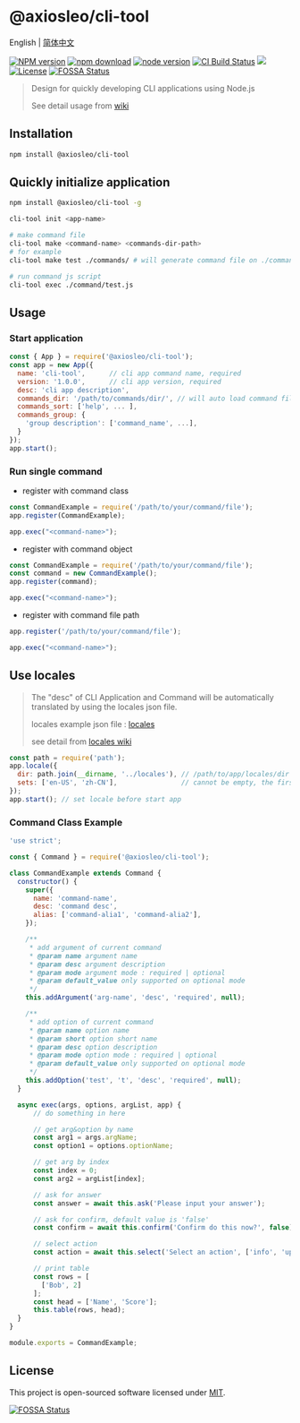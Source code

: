# @axiosleo/cli-tool

English | [简体中文](/README-CN.md)

[![NPM version](https://img.shields.io/npm/v/@axiosleo/cli-tool.svg?style=flat-square)](https://npmjs.org/package/@axiosleo/cli-tool)
[![npm download](https://img.shields.io/npm/dm/@axiosleo/cli-tool.svg?style=flat-square)](https://npmjs.org/package/@axiosleo/cli-tool)
[![node version](https://img.shields.io/badge/node.js-%3E=_14.0-green.svg?style=flat-square)](http://nodejs.org/download/)
[![CI Build Status](https://github.com/AxiosLeo/node-cli/actions/workflows/ci.yml/badge.svg)](https://github.com/AxiosLeo/node-cli/actions/workflows/ci.yml)
[![](https://codecov.io/gh/AxiosLeo/node-cli/branch/master/graph/badge.svg)](https://codecov.io/gh/AxiosLeo/node-cli)
[![License](https://img.shields.io/github/license/AxiosLeo/node-cli?color=%234bc524)](LICENSE)
[![FOSSA Status](https://app.fossa.com/api/projects/git%2Bgithub.com%2FAxiosLeo%2Fnode-cli.svg?type=shield)](https://app.fossa.com/projects/git%2Bgithub.com%2FAxiosLeo%2Fnode-cli/refs/branch/master)

> Design for quickly developing CLI applications using Node.js
>
> See detail usage from [wiki](https://github.com/AxiosLeo/node-cli/wiki)

## Installation

```bash
npm install @axiosleo/cli-tool
```

## Quickly initialize application

```bash
npm install @axiosleo/cli-tool -g

cli-tool init <app-name>

# make command file
cli-tool make <command-name> <commands-dir-path>
# for example
cli-tool make test ./commands/ # will generate command file on ./commands/test.js

# run command js script
cli-tool exec ./command/test.js
```

## Usage

### Start application

```js
const { App } = require('@axiosleo/cli-tool');
const app = new App({
  name: 'cli-tool',      // cli app command name, required
  version: '1.0.0',      // cli app version, required
  desc: 'cli app description',
  commands_dir: '/path/to/commands/dir/', // will auto load command files
  commands_sort: ['help', ... ],
  commands_group: {
    'group description': ['command_name', ...],
  }
});
app.start();
```

### Run single command

- register with command class

```js
const CommandExample = require('/path/to/your/command/file');
app.register(CommandExample);

app.exec("<command-name>");
```

- register with command object

```js
const CommandExample = require('/path/to/your/command/file');
const command = new CommandExample();
app.register(command);

app.exec("<command-name>");
```

- register with command file path

```js
app.register('/path/to/your/command/file');

app.exec("<command-name>");
```

## Use locales

> The "desc" of CLI Application and Command will be automatically translated by using the locales json file.
>
> locales example json file : [locales](./locales)
>
> see detail from [locales wiki](https://github.com/AxiosLeo/node-cli/wiki/locales)

```js
const path = require('path');
app.locale({
  dir: path.join(__dirname, '../locales'), // /path/to/app/locales/dir
  sets: ['en-US', 'zh-CN'],                // cannot be empty, the first set as default.
});
app.start(); // set locale before start app
```

### Command Class Example

```js
'use strict';

const { Command } = require('@axiosleo/cli-tool');

class CommandExample extends Command {
  constructor() {
    super({
      name: 'command-name',
      desc: 'command desc',
      alias: ['command-alia1', 'command-alia2'],
    });

    /**
     * add argument of current command
     * @param name argument name
     * @param desc argument description
     * @param mode argument mode : required | optional
     * @param default_value only supported on optional mode
     */
    this.addArgument('arg-name', 'desc', 'required', null);

    /**
     * add option of current command
     * @param name option name
     * @param short option short name
     * @param desc option description
     * @param mode option mode : required | optional
     * @param default_value only supported on optional mode
     */
    this.addOption('test', 't', 'desc', 'required', null);
  }

  async exec(args, options, argList, app) {
      // do something in here

      // get arg&option by name
      const arg1 = args.argName;
      const option1 = options.optionName;

      // get arg by index
      const index = 0;
      const arg2 = argList[index];

      // ask for answer
      const answer = await this.ask('Please input your answer');

      // ask for confirm, default value is 'false'
      const confirm = await this.confirm('Confirm do this now?', false);

      // select action
      const action = await this.select('Select an action', ['info', 'update']);

      // print table
      const rows = [
        ['Bob', 2]
      ];
      const head = ['Name', 'Score'];
      this.table(rows, head);
  }
}

module.exports = CommandExample;
```

## License

This project is open-sourced software licensed under [MIT](LICENSE).

[![FOSSA Status](https://app.fossa.com/api/projects/git%2Bgithub.com%2FAxiosLeo%2Fnode-cli.svg?type=large)](https://app.fossa.com/projects/git%2Bgithub.com%2FAxiosLeo%2Fnode-cli/refs/branch/master/)
